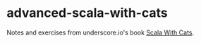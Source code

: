 # advanced-scala-with-cats

Notes and exercises from underscore.io's book [Scala With Cats](https://underscore.io/books/scala-with-cats/).
